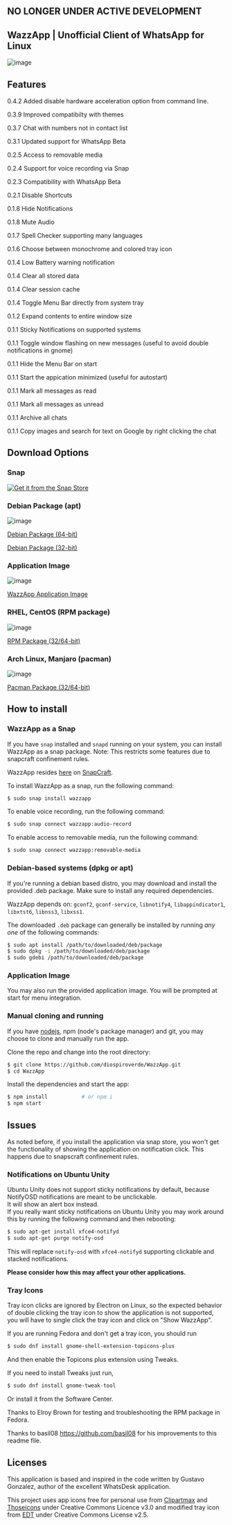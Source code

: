 ## NO LONGER UNDER ACTIVE DEVELOPMENT ##

## WazzApp | Unofficial Client of WhatsApp for Linux

![image](https://lx-dynamics.com/wazzap.png)

## Features 

0.4.2 Added disable hardware acceleration option from command line.

0.3.9 Improved compatibilty with themes 

0.3.7 Chat with numbers not in contact list 

0.3.1 Updated support for WhatsApp Beta

0.2.5 Access to removable media

0.2.4 Support for voice recording via Snap

0.2.3 Compatibility with WhatsApp Beta

0.2.1 Disable Shortcuts

0.1.8 Hide Notifications

0.1.8 Mute Audio

0.1.7 Spell Checker supporting many languages

0.1.6 Choose between monochrome and colored tray icon

0.1.4 Low Battery warning notification

0.1.4 Clear all stored data

0.1.4 Clear session cache

0.1.4 Toggle Menu Bar directly from system tray

0.1.2 Expand contents to entire window size 

0.1.1 Sticky Notifications on supported systems

0.1.1 Toggle window flashing on new messages (useful to avoid double notifications in gnome)

0.1.1 Hide the Menu Bar on start

0.1.1 Start the appication minimized (useful for autostart)

0.1.1 Mark all messages as read

0.1.1 Mark all messages as unread

0.1.1 Archive all chats

0.1.1 Copy images and search for text on Google by right clicking the chat

## Download Options

### Snap
[![Get it from the Snap Store](https://snapcraft.io/static/images/badges/en/snap-store-black.svg)](https://snapcraft.io/wazzapp)

### Debian Package (apt) 

![image](https://lx-dynamics.com/debian.png)

[Debian Package (64-bit)](https://lx-dynamics.com/wazzapp_0.4.2_amd64.deb)

[Debian Package (32-bit)](https://lx-dynamics.com/wazzapp_0.4.2_i386.deb)

### Application Image  

![image](https://lx-dynamics.com/appimage.png)

[WazzApp Application Image](https://lx-dynamics.com/wazzapp-0.4.2.AppImage)

### RHEL, CentOS (RPM package) 

![image](https://lx-dynamics.com/redhat.png)

[RPM Package (32/64-bit)](https://lx-dynamics.com/wazzapp-0.4.2.x86_64.rpm)

### Arch Linux, Manjaro (pacman) 

![image](https://lx-dynamics.com/archlinux.png)

[Pacman Package (32/64-bit)](https://lx-dynamics.com/wazzapp-0.4.2.pacman)

## How to install

### WazzApp as a Snap

If you have `snap` installed and `snapd` running on your system, you can install WazzApp as a snap package. Note: This restricts some features due to snapcraft confinement rules.

WazzApp resides [here](https://snapcraft.io/wazzapp) on [SnapCraft](https://snapcraft.io).

To install WazzApp as a snap, run the following command:
```bash
$ sudo snap install wazzapp
```
To enable voice recording, run the following command:
```bash
$ sudo snap connect wazzapp:audio-record
```
To enable access to removable media, run the following command:
```bash
$ sudo snap connect wazzapp:removable-media
```

### Debian-based systems (dpkg or apt)
If you're running a debian based distro, you may download and install the provided .deb package. Make sure to install any required dependencies.

WazzApp depends on: `gconf2`, `gconf-service`, `libnotify4`, `libappindicator1`, `libxtst6`, `libnss3`, `libxss1`.

The downloaded `.deb` package can generally be installed by running _any one_ of the following commands:

```bash
$ sudo apt install /path/to/downloaded/deb/package
$ sudo dpkg -i /path/to/downloaded/deb/package
$ sudo gdebi /path/to/downloaded/deb/package
```

### Application Image

You may also run the provided application image. You will be prompted at start for menu integration.

### Manual cloning and running  

If you have [nodejs](https://nodejs.org), npm (node's package manager) and git, you may choose to clone and manually run the app.  

Clone the repo and change into the root directory: 
```bash
$ git clone https://github.com/diospiroverde/WazzApp.git
$ cd WazzApp
```

Install the dependencies and start the app:
```bash
$ npm install           # or npm i
$ npm start
```
 
## Issues  

As noted before, if you install the application via snap store, you won't get the functionality of showing the application on notification click. This happens due to snapscraft confinement rules.   

### Notifications on Ubuntu Unity  

Ubuntu Unity does not support sticky notifications by default, because NotifyOSD notifications are meant to be unclickable.   
It will show an alert box instead.    
If you really want sticky notifications on Ubuntu Unity you may work around this by running the following command and then rebooting:

```bash
$ sudo apt-get install xfce4-notifyd
$ sudo apt-get purge notify-osd
```

This will replace `notify-osd` with `xfce4-notifyd` supporting clickable and stacked notifications.

**Please consider how this may affect your other applications.**

### Tray Icons

Tray icon clicks are ignored by Electron on Linux, so the expected behavior of double clicking the tray icon to show the application is not supported, you will have to single click the tray icon and click on "Show WazzApp".

If you are running Fedora and don't get a tray icon, you should run
```bash
$ sudo dnf install gnome-shell-extension-topicons-plus
```

And then enable the Topicons plus extension using Tweaks.

If you need to install Tweaks just run,

```bash
$ sudo dnf install gnome-tweak-tool
```

Or install it from the Software Center.

Thanks to Elroy Brown for testing and troubleshooting the RPM package in Fedora.

Thanks to basil08 https://github.com/basil08 for his improvements to this readme file.

## Licenses

This application is based and inspired in the code written by Gustavo Gonzalez, author of the excellent WhatsDesk application.

This project uses app icons free for personal use from [Clipartmax](https://www.clipartmax.com/) and [Thoseicons](https://thoseicons.com/) under Creative Commons Licence v3.0 and modified tray icon from [EDT](https://www.EDT.im) under Creative Commons License v2.5.
